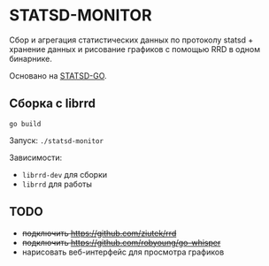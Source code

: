 STATSD-MONITOR
==============

<!--
[![Build Status](https://secure.travis-ci.org/Babazka/statsd-monitor.png)](http://travis-ci.org/Babazka/statsd-monitor)
-->

Сбор и агрегация статистических данных по протоколу statsd + хранение данных и рисование графиков с помощью RRD в одном бинарнике.

Основано на [STATSD-GO](https://github.com/jbuchbinder/statsd-go).

Сборка с librrd
---------------

`go build`

Запуск: `./statsd-monitor`

Зависимости:
 * `librrd-dev` для сборки
 * `librrd` для работы


TODO
----

 * <del>подключить https://github.com/ziutek/rrd</del>
 * <del>подключить https://github.com/robyoung/go-whisper</del>
 * нарисовать веб-интерфейс для просмотра графиков


